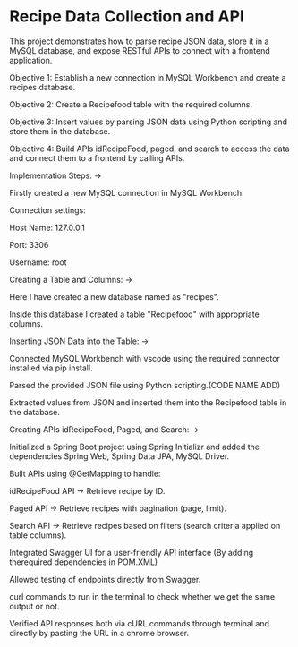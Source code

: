# Recipe Data Collection and API

This project demonstrates how to parse recipe JSON data, store it in a MySQL database, and expose RESTful APIs to connect with a frontend application.

Objective 1: Establish a new connection in MySQL Workbench and create a recipes database.

Objective 2: Create a Recipefood table with the required columns.

Objective 3: Insert values by parsing JSON data using Python scripting and store them in the database.

Objective 4: Build APIs idRecipeFood, paged, and search to access the data and connect them to a frontend by calling APIs.

Implementation Steps: ->

Firstly created a new MySQL connection in MySQL Workbench.

Connection settings:

Host Name: 127.0.0.1

Port: 3306

Username: root

Creating a Table and Columns: ->

Here I have created a new database named as "recipes".

Inside this database I created a table "Recipefood" with appropriate columns.

Inserting JSON Data into the Table: ->

Connected MySQL Workbench with vscode using the required connector installed via pip install.

Parsed the provided JSON file using Python scripting.(CODE NAME ADD)

Extracted values from JSON and inserted them into the Recipefood table in the database.

Creating APIs idRecipeFood, Paged, and Search: ->

Initialized a Spring Boot project using Spring Initializr and added the dependencies Spring Web, Spring Data JPA, MySQL Driver.

Built APIs using @GetMapping to handle:

idRecipeFood API -> Retrieve recipe by ID.

Paged API -> Retrieve recipes with pagination (page, limit).

Search API -> Retrieve recipes based on filters (search criteria applied on table columns).

Integrated Swagger UI for a user-friendly API interface (By adding therequired dependencies in POM.XML)

Allowed testing of endpoints directly from Swagger.

curl commands to run in the terminal to check whether we get the same output or not.

Verified API responses both via cURL commands through terminal and directly by pasting the URL in a chrome browser.






